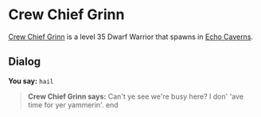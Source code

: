 # Crew Chief Grinn



[Crew Chief Grinn](/npc/153070) is a level 35 Dwarf Warrior that spawns in [Echo Caverns](/zone/153).



## Dialog

**You say:** `hail`



>**Crew Chief Grinn says:** Can't ye see we're busy here?  I don' 'ave time for yer yammerin'.
end
